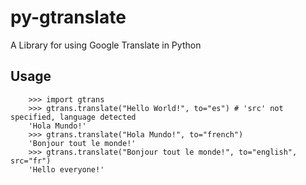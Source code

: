 # py-gtranslate

A Library for using Google Translate in Python


## Usage

		>>> import gtrans
		>>> gtrans.translate("Hello World!", to="es") # 'src' not specified, language detected
		'Hola Mundo!'
		>>> gtrans.translate("Hola Mundo!", to="french")
		'Bonjour tout le monde!'
		>>> gtrans.translate("Bonjour tout le monde!", to="english", src="fr")
		'Hello everyone!'
